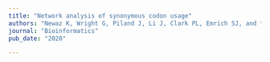 ```yaml
---
title: "Network analysis of synonymous codon usage"
authors: "Newaz K, Wright G, Piland J, Li J, Clark PL, Emrich SJ, and **Milenković T**"
journal: "Bioinformatics"
pub_date: "2020"

---
```

